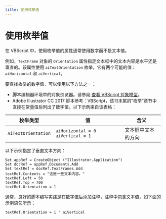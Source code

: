 ```yaml
---
title: 使用枚举值
---
```

# 使用枚举值

在 VBScript 中，使用枚举值的属性通常使用数字而不是文本值。

例如，`TextFrame` 对象的 `Orientation` 属性指定文本框中的文本内容是水平还是垂直的。该属性使用 `aiTextOrientation` 枚举，它有两个可能的值：`aiHorizontal` 和 `aiVertical`。

要查找枚举的数字值，可以使用以下方法之一：

- 脚本编辑器环境中的对象浏览器。请参阅 [查看 VBScript 对象模型](../../introduction/viewingTheObjectModel#viewing-the-vbscript-object-model)。
- Adobe Illustrator CC 2017 脚本参考：VBScript，该书末尾的“枚举”章节中直接在常量值后列出了数字值。以下示例来自该表格：

| 枚举类型 | 值 | 含义 |
|---|---|---|
| `AiTextOrientation` | `aiHorizontal = 0` `aiVertical = 1` | 文本框中文本的方向 |

以下示例指定了垂直文本方向：

```vbscript
Set appRef = CreateObject ("Illustrator.Application")
Set docRef = appRef.Documents.Add
Set textRef = docRef.TextFrames.Add
textRef.Contents = "这是一些文本内容。"
textRef.Left = 50
textRef.Top = 700
textRef.Orientation = 1
```

通常，良好的脚本编写实践是在数字值后添加注释，注释中包含文本值，如下面的示例语句所示：

```vbscript
textRef.Orientation = 1 ' aiVertical
```
